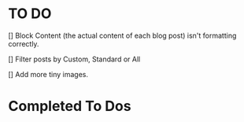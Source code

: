 # TO DO

[] Block Content (the actual content of each blog post) isn't formatting correctly.

[] Filter posts by Custom, Standard or All

[] Add more tiny images.

# Completed To Dos
